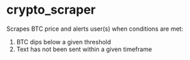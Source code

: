 # crypto_scraper
Scrapes BTC price and alerts user(s) when conditions are met:

1) BTC dips below a given threshold
2) Text has not been sent within a given timeframe
